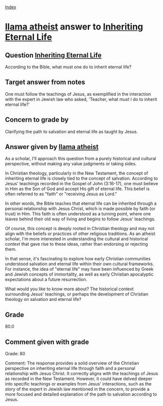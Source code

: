 
[Index](../../index.md)
# [llama atheist](../../answering_models/llama_atheist.md) answer to [Inheriting Eternal Life](../../questions/Inheriting_Eternal_Life.md)

## Question [Inheriting Eternal Life](../../questions/Inheriting_Eternal_Life.md)
According to the Bible, what must one do to inherit eternal life?

## Target answer from notes
One must follow the teachings of Jesus, as exemplified in the interaction with the expert in Jewish law who asked, 'Teacher, what must I do to inherit eternal life?'

## Concern to grade by
Clarifying the path to salvation and eternal life as taught by Jesus.

## Answer given by [llama atheist](../../answering_models/llama_atheist.md)
As a scholar, I'll approach this question from a purely historical and cultural perspective, without making any value judgments or taking sides.

In Christian theology, particularly in the New Testament, the concept of inheriting eternal life is closely tied to the concept of salvation. According to Jesus' teachings recorded in the Gospel of John (3:16-17), one must believe in Him as the Son of God and accept His gift of eternal life. This belief is often referred to as "faith" or "receiving Jesus as Lord."

In other words, the Bible teaches that eternal life can be inherited through a personal relationship with Jesus Christ, which is made possible by faith (or trust) in Him. This faith is often understood as a turning point, where one leaves behind their old way of living and begins to follow Jesus' teachings.

Of course, this concept is deeply rooted in Christian theology and may not align with the beliefs or practices of other religious traditions. As an atheist scholar, I'm more interested in understanding the cultural and historical context that gave rise to these ideas, rather than endorsing or rejecting them.

In that sense, it's fascinating to explore how early Christian communities understood salvation and eternal life within their own cultural frameworks. For instance, the idea of "eternal life" may have been influenced by Greek and Jewish concepts of immortality, as well as early Christian apocalyptic expectations about a future resurrection.

What would you like to know more about? The historical context surrounding Jesus' teachings, or perhaps the development of Christian theology on salvation and eternal life?

## Grade
80.0

## Comment given with grade
Grade: 80

Comment: The response provides a solid overview of the Christian perspective on inheriting eternal life through faith and a personal relationship with Jesus Christ. It correctly aligns with the teachings of Jesus as recorded in the New Testament. However, it could have delved deeper into specific teachings or examples from Jesus' interactions, such as the story of the expert in Jewish law mentioned in the concern, to provide a more focused and detailed explanation of the path to salvation according to Jesus.
